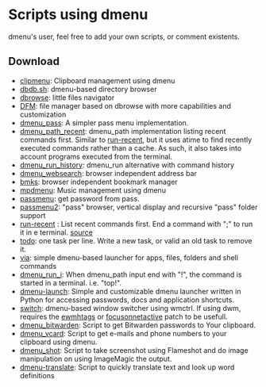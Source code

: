 Scripts using dmenu
===================
dmenu's user, feel free to add your own scripts, or comment existents.

Download
--------
* [clipmenu](https://github.com/cdown/clipmenu): Clipboard management using dmenu
* [dbdb.sh](dbdb.sh): dmenu-based directory browser
* [dbrowse](https://github.com/clamiax/scripts/blob/master/src/dbrowse):
  little files navigator
* [DFM](https://github.com/amarakon/dfm):
  file manager based on dbrowse with more capabilities and customization
* [dmenu_pass](http://efe.kim/files/scripts/dmenu_pass): A simpler pass menu
  implementation.
* [dmenu\_path\_recent](https://github.com/ema/dotfiles/blob/master/bin/dmenu_path):
  dmenu_path implementation listing recent commands first. Similar to
  [run-recent](run-recent), but it uses atime to find recently executed commands
  rather than a cache. As such, it also takes into account programs executed from
  the terminal.
* [dmenu\_run\_history](dmenu_run_with_command_history):
  dmenu_run alternative with command history
* [dmenu_websearch](http://efe.kim/files/scripts/dmenu_websearch):
  browser independent address bar
* [bmks](bmks): browser independent bookmark manager
* [mpdmenu](https://github.com/cdown/mpdmenu): Music management using
  dmenu
* [passmenu](http://git.zx2c4.com/password-store/tree/contrib/dmenu):
  get password from pass.
* [passmenu2](passmenu2): "pass" browser, vertical display and recursive
  "pass" folder support
* [run-recent](run-recent) : List recent commands first. End a command
  with ";" to run it in e terminal.
  [source](https://bbs.archlinux.org/viewtopic.php?id=56646&p=12)
* [todo](todo): one task per line. Write a new task, or valid an old task to
  remove it.
* [via](https://github.com/xalexalex/via): simple dmenu-based launcher for apps,
  files, folders and shell commands
* [dmenu\_run\_i](./dmenu_run_i): When dmenu_path input end with "!", the
  command is started in a terminal. i.e. "top!".
* [dmenu-launch](https://github.com/fsilveir/dmenu-launch): Simple and customizable
  dmenu launcher written in Python for accessing passwords, docs and application shortcuts.
* [switch](switch): dmenu-based window switcher using wmctrl. If using dwm, requires the [ewmhtags](https://dwm.suckless.org/patches/ewmhtags/) or [focusonnetactive](//dwm.suckless.org/patches/focusonnetactive/) patch to be usefull.
* [dmenu_bitwarden](https://gitlab.com/patriktrefil/dmenu-bitwarden): Script to get Bitwarden passwords to Your clipboard.
* [dmenu_vcard](https://github.com/PatrikTrefil/dmenu_vcard): Script to get e-mails and phone numbers to your clipboard using dmenu.
* [dmenu_shot](https://codeberg.org/mehrad/dmenu_shot): Script to take screenshot using Flameshot and do image manipulation on using ImageMagic the output.
* [dmenu-translate](https://github.com/NikitaIvanovV/dmenu-translate): Script to quickly translate text and look up word definitions
